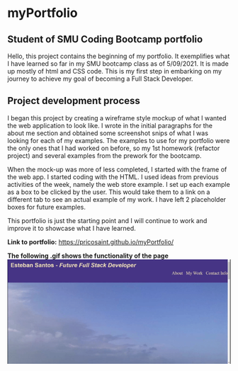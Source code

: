 # myPortfolio
## Student of SMU Coding Bootcamp portfolio
Hello, this project contains the beginning of my portfolio. It exemplifies what I have learned so far in my SMU bootcamp class as of 5/09/2021. It is made up mostly of html and CSS code. This is my first step in embarking on my journey to achieve my goal of becoming a Full Stack Developer.

## Project development process

I began this project by creating a wireframe style mockup of what I wanted the web application to look like. I wrote in the initial paragraphs for the about me section and obtained some screenshot snips of what I was looking for each of my examples. The examples to use for my portfolio were the only ones that I had worked on before, so my 1st homework (refactor project) and several examples from the prework for the bootcamp.

When the mock-up was more of less completed, I started with the frame of the web app. I started coding with the HTML. I used ideas from previous activities of the week, namely the web store example. I set up each example as a box to be clicked by the user. This would take them to a link on a different tab to see an actual example of my work. I have left 2 placeholder boxes for future examples. 

This portfolio is just the starting point and I will continue to work and improve it to showcase what I have learned. 



**Link to portfolio:**
https://pricosaint.github.io/myPortfolio/


**The following .gif shows the functionality of the page**
![Moving Screenshot of my Portfolio](.\assets\images\Webapp.gif)
